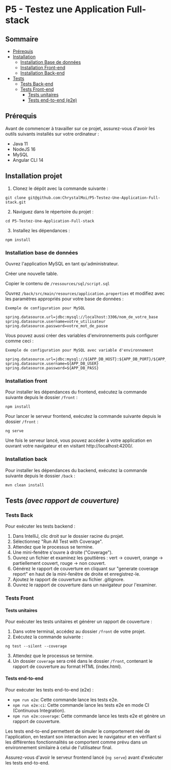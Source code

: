 # P5 - Testez une Application Full-stack

## Sommaire

- [Prérequis](#prérequis)
- [Installation](#installation)
  - [Installation Base de données](#installation-base-de-données)
  - [Installation Front-end](#installation-front)
  - [Installation Back-end](#installation-back)
- [Tests](#tests)
  - [Tests Back-end](#tests-back)
  - [Tests Front-end](#tests-front)
    - [Tests unitaires](#tests-unitaires)
    - [Tests end-to-end (e2e)](#tests-end-to-end)

## Prérequis

Avant de commencer à travailler sur ce projet, assurez-vous d'avoir les outils suivants installés sur votre ordinateur :

- Java 11
- NodeJS 16
- MySQL
- Angular CLI 14

## Installation projet

1. Clonez le dépôt avec la commande suivante :

```
git clone git@github.com:ChrystalMoi/P5-Testez-Une-Application-Full-stack.git
```

2. Naviguez dans le répertoire du projet :

```
cd P5-Testez-Une-Application-Full-stack
```

3. Installez les dépendances :

```
npm install
```

### Installation base de données

Ouvrez l'application MySQL en tant qu'administrateur.

Créer une nouvelle table.

Copier le contenu de `/ressources/sql/script.sql`

Ouvrez `/back/src/main/resources/application.properties` et modifiez avec les paramètres appropriés pour votre base de données :

```
Exemple de configuration pour MySQL

spring.datasource.url=jdbc:mysql://localhost:3306/nom_de_votre_base
spring.datasource.username=votre_utilisateur
spring.datasource.password=votre_mot_de_passe
```

Vous pouvez aussi créer des variables d'environnements puis configurer comme ceci :

```
Exemple de configuration pour MySQL avec variable d'environnement

spring.datasource.url=jdbc:mysql://${APP_DB_HOST}:${APP_DB_PORT}/${APP_DB_NAME}
spring.datasource.username=${APP_DB_USER}
spring.datasource.password=${APP_DB_PASS}
```

### Installation front

Pour installer les dépendances du frontend, exécutez la commande suivante depuis le dossier `/front` :

```
npm install
```

Pour lancer le serveur frontend, exécutez la commande suivante depuis le dossier `/front` :

```
ng serve
```

Une fois le serveur lancé, vous pouvez accéder à votre application en ouvrant votre navigateur et en visitant http://localhost:4200/.

### Installation back

Pour installer les dépendances du backend, exécutez la commande suivante depuis le dossier `/back` :

```
mvn clean install
```

## Tests _(avec rapport de couverture)_

### Tests Back

Pour exécuter les tests backend :

1. Dans IntelliJ, clic droit sur le dossier racine du projet.
2. Sélectionnez "Run All Test with Coverage".
3. Attendez que le processus se termine.
4. Une mini-fenêtre s'ouvre à droite ("Coverage").
5. Ouvrez un fichier et examinez les gouttières : vert -> couvert, orange -> partiellement couvert, rouge -> non couvert.
6. Générez le rapport de couverture en cliquant sur "generate coverage report" en haut de la mini-fenêtre de droite et enregistrez-le.
7. Ajoutez le rapport de couverture au fichier .gitignore.
8. Ouvrez le rapport de couverture dans un navigateur pour l'examiner.

### Tests Front

#### Tests unitaires

Pour exécuter les tests unitaires et générer un rapport de couverture :

1. Dans votre terminal, accédez au dossier `/front` de votre projet.
2. Exécutez la commande suivante :

```
ng test --silent --coverage
```

3. Attendez que le processus se termine.
4. Un dossier `coverage` sera créé dans le dossier `/front`, contenant le rapport de couverture au format HTML (index.html).

#### Tests end-to-end

Pour exécuter les tests end-to-end (e2e) :

- `npm run e2e`: Cette commande lance les tests e2e.
- `npm run e2e:ci`: Cette commande lance les tests e2e en mode CI (Continuous Integration).
- `npm run e2e:coverage`: Cette commande lance les tests e2e et génère un rapport de couverture.

Les tests end-to-end permettent de simuler le comportement réel de l'application, en testant son interaction avec le navigateur et en vérifiant si les différentes fonctionnalités se comportent comme prévu dans un environnement similaire à celui de l'utilisateur final.

Assurez-vous d'avoir le serveur frontend lancé (`ng serve`) avant d'exécuter les tests end-to-end.
